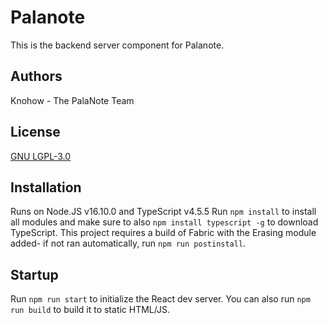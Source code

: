# Palanote
This is the backend server component for Palanote.

## Authors
Knohow - The PalaNote Team

## License
[GNU LGPL-3.0](https://tldrlegal.com/license/gnu-lesser-general-public-license-v3-(lgpl-3))

## Installation
Runs on Node.JS v16.10.0 and TypeScript v4.5.5
Run `npm install` to install all modules and make sure to also `npm install typescript -g` to download TypeScript. This project requires a build of Fabric with the Erasing module added- if not ran automatically, run `npm run postinstall`.

## Startup
Run `npm run start` to initialize the React dev server. You can also run `npm run build` to build it to static HTML/JS.
